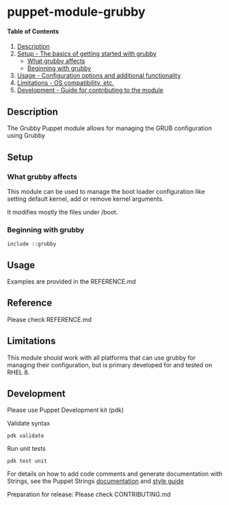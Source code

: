 # puppet-module-grubby

#### Table of Contents

1. [Description](#description)
2. [Setup - The basics of getting started with grubby](#setup)
    * [What grubby affects](#what-grubby-affects)
    * [Beginning with grubby](#beginning-with-grubby)
3. [Usage - Configuration options and additional functionality](#usage)
4. [Limitations - OS compatibility, etc.](#limitations)
5. [Development - Guide for contributing to the module](#development)

## Description

The Grubby Puppet module allows for managing the GRUB configuration using Grubby

## Setup

### What grubby affects

This module can be used to manage the boot loader configuration like setting default kernel, add or remove kernel arguments.

It modifies mostly the files under /boot.

### Beginning with grubby

    include ::grubby

## Usage

Examples are provided in the REFERENCE.md

## Reference

Please check REFERENCE.md

## Limitations

This module should work with all platforms that can use grubby for managing their configuration, but is primary developed for and tested on RHEL 8.

## Development

Please use Puppet Development kit (pdk)

Validate syntax

    pdk validate

Run unit tests

    pdk test unit

For details on how to add code comments and generate documentation with Strings, see the Puppet Strings [documentation](https://puppet.com/docs/puppet/latest/puppet_strings.html) and [style guide](https://puppet.com/docs/puppet/latest/puppet_strings_style.html)

Preparation for release: Please check CONTRIBUTING.md

